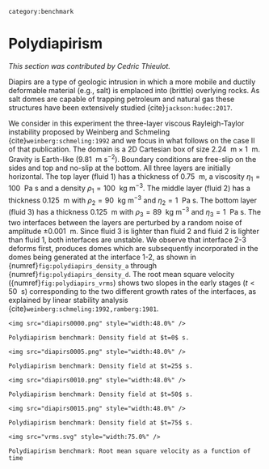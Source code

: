 ```{tags}
category:benchmark
```

# Polydiapirism

*This section was contributed by Cedric Thieulot.*

Diapirs are a type of geologic intrusion in which a more mobile and ductily
deformable material (e.g., salt) is emplaced into (brittle) overlying rocks.
As salt domes are capable of trapping petroleum and natural gas these
structures have been extensively studied {cite}`jackson:hudec:2017`.

We consider in this experiment the three-layer viscous Rayleigh-Taylor
instability proposed by Weinberg and Schmeling {cite}`weinberg:schmeling:1992`
and we focus in what follows on the case II of that publication. The domain is
a 2D Cartesian box of size $2.24~\text{ m} \times 1~\text{ m}$. Gravity is
Earth-like ($9.81~\text{ m s}^{-2}$). Boundary conditions are
free-slip on the sides and top and no-slip at the bottom. All three layers are
initially horizontal. The top layer (fluid 1) has a thickness of
$0.75~\text{ m}$, a viscosity $\eta_1=100~\text{ Pa s}$ and a density
$\rho_1=100~\text{ kg m}^{-3}$. The middle layer (fluid 2) has a
thickness $0.125~\text{ m}$ with $\rho_2=90~\text{ kg m}^{-3}$ and
$\eta_2=1~\text{ Pa s}$. The bottom layer (fluid 3) has a thickness
$0.125~\text{ m}$ with $\rho_3=89~\text{ kg m}^{-3}$ and
$\eta_3=1~\text{ Pa s}$. The two interfaces between the layers are
perturbed by a random noise of amplitude $\pm 0.001~\text{ m}$. Since fluid 3 is
lighter than fluid 2 and fluid 2 is lighter than fluid 1, both interfaces are
unstable. We observe that interface 2-3 deforms first, produces domes which
are subsequently incorporated in the domes being generated at the interface
1-2, as shown in {numref}`fig:polydiapirs_density_a` through {numref}`fig:polydiapirs_density_d`. The root mean square velocity
({numref}`fig:polydiapirs_vrms`) shows two slopes in the early stages ($t<50~\text{ s}$)
corresponding to the two different growth rates of the interfaces, as
explained by linear stability analysis {cite}`weinberg:schmeling:1992,ramberg:1981`.


```{figure-md} fig:polydiapirs_density_a
<img src="diapirs0000.png" style="width:48.0%" />

Polydiapirism benchmark: Density field at $t=0$ s.
```

```{figure-md} fig:polydiapirs_density_b
<img src="diapirs0005.png" style="width:48.0%" />

Polydiapirism benchmark: Density field at $t=25$ s.
```

```{figure-md} fig:polydiapirs_density_c
<img src="diapirs0010.png" style="width:48.0%" />

Polydiapirism benchmark: Density field at $t=50$ s.
```

```{figure-md} fig:polydiapirs_density_d
<img src="diapirs0015.png" style="width:48.0%" />

Polydiapirism benchmark: Density field at $t=75$ s.
```

```{figure-md} fig:polydiapirs_vrms
<img src="vrms.svg" style="width:75.0%" />

Polydiapirism benchmark: Root mean square velocity as a function of time
```
